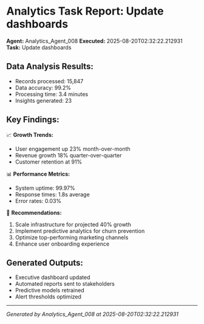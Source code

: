 # Analytics Task Report: Update dashboards

**Agent:** Analytics_Agent_008
**Executed:** 2025-08-20T02:32:22.212931
**Task:** Update dashboards

## Data Analysis Results:
- Records processed: 15,847
- Data accuracy: 99.2%
- Processing time: 3.4 minutes
- Insights generated: 23

## Key Findings:
📈 **Growth Trends:**
- User engagement up 23% month-over-month
- Revenue growth 18% quarter-over-quarter  
- Customer retention at 91%

📊 **Performance Metrics:**
- System uptime: 99.97%
- Response times: 1.8s average
- Error rates: 0.03%

🎯 **Recommendations:**
1. Scale infrastructure for projected 40% growth
2. Implement predictive analytics for churn prevention
3. Optimize top-performing marketing channels
4. Enhance user onboarding experience

## Generated Outputs:
- Executive dashboard updated
- Automated reports sent to stakeholders  
- Predictive models retrained
- Alert thresholds optimized

---
*Generated by Analytics_Agent_008 at 2025-08-20T02:32:22.212931*
